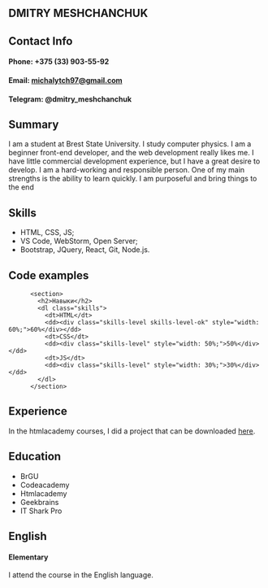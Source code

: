 ## DMITRY MESHCHANCHUK

## Contact Info
#### **Phone:**  +375 (33) 903-55-92 
#### **Email:** michalytch97@gmail.com
#### **Telegram:** @dmitry_meshchanchuk

## Summary
I am a student at Brest State University. I study computer physics. I am a beginner front-end developer, and the web development really likes me. I have little commercial development experience, but I have a great desire to develop.
I am a hard-working and responsible person. One of my main strengths is the ability to learn quickly. I am purposeful and bring things to the end

## Skills
- HTML, CSS, JS;
- VS Code, WebStorm, Open Server;
- Bootstrap, JQuery, React, Git, Node.js.

## Code examples

```
      <section>
        <h2>Навыки</h2>
        <dl class="skills">
          <dt>HTML</dt>
          <dd><div class="skills-level skills-level-ok" style="width: 60%;">60%</div></dd>
          <dt>CSS</dt>
          <dd><div class="skills-level" style="width: 50%;">50%</div></dd>
          <dt>JS</dt>
          <dd><div class="skills-level" style="width: 30%;">30%</div></dd>
        </dl>
      </section>
```

## Experience

In the htmlacademy courses, I did a project that can be downloaded [here](https://htmlacademy.ru/assets/courses/309/project-state-final.zip?n).

## Education
 
 - BrGU
 - Codeacademy
 - Htmlacademy
 - Geekbrains
 - IT Shark Pro

## English
#### **Elementary**
I attend the course in the English language.
